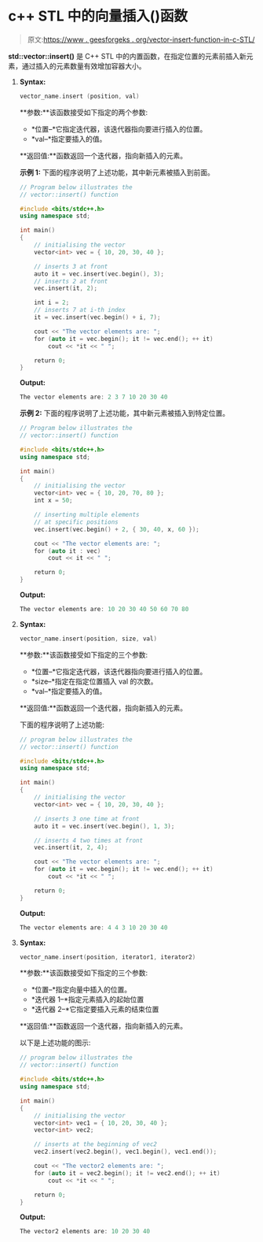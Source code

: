 # c++ STL 中的向量插入()函数

> 原文:[https://www . geesforgeks . org/vector-insert-function-in-c-STL/](https://www.geeksforgeeks.org/vector-insert-function-in-c-stl/)

**std::vector::insert()** 是 C++ STL 中的内置函数，在指定位置的元素前插入新元素，通过插入的元素数量有效增加容器大小。

1.  **Syntax:**

    ```cpp
    vector_name.insert (position, val)

    ```

    **参数:**该函数接受如下指定的两个参数:

    *   *位置–*它指定迭代器，该迭代器指向要进行插入的位置。
    *   *val–*指定要插入的值。

    **返回值:**函数返回一个迭代器，指向新插入的元素。

    **示例 1:** 下面的程序说明了上述功能，其中新元素被插入到前面。

    ```cpp
    // Program below illustrates the
    // vector::insert() function

    #include <bits/stdc++.h>
    using namespace std;

    int main()
    {
        // initialising the vector
        vector<int> vec = { 10, 20, 30, 40 };

        // inserts 3 at front
        auto it = vec.insert(vec.begin(), 3);
        // inserts 2 at front
        vec.insert(it, 2);

        int i = 2;
        // inserts 7 at i-th index
        it = vec.insert(vec.begin() + i, 7);

        cout << "The vector elements are: ";
        for (auto it = vec.begin(); it != vec.end(); ++ it)
            cout << *it << " ";

        return 0;
    }
    ```

    **Output:**

    ```cpp
    The vector elements are: 2 3 7 10 20 30 40

    ```

    **示例 2:** 下面的程序说明了上述功能，其中新元素被插入到特定位置。

    ```cpp
    // Program below illustrates the
    // vector::insert() function

    #include <bits/stdc++.h>
    using namespace std;

    int main()
    {
        // initialising the vector
        vector<int> vec = { 10, 20, 70, 80 };
        int x = 50;

        // inserting multiple elements
        // at specific positions
        vec.insert(vec.begin() + 2, { 30, 40, x, 60 });

        cout << "The vector elements are: ";
        for (auto it : vec)
            cout << it << " ";

        return 0;
    }
    ```

    **Output:**

    ```cpp
    The vector elements are: 10 20 30 40 50 60 70 80

    ```

2.  **Syntax:**

    ```cpp
    vector_name.insert(position, size, val)

    ```

    **参数:**该函数接受如下指定的三个参数:

    *   *位置–*它指定迭代器，该迭代器指向要进行插入的位置。
    *   *size–*指定在指定位置插入 val 的次数。
    *   *val–*指定要插入的值。

    **返回值:**函数返回一个迭代器，指向新插入的元素。

    下面的程序说明了上述功能:

    ```cpp
    // program below illustrates the
    // vector::insert() function

    #include <bits/stdc++.h>
    using namespace std;

    int main()
    {
        // initialising the vector
        vector<int> vec = { 10, 20, 30, 40 };

        // inserts 3 one time at front
        auto it = vec.insert(vec.begin(), 1, 3);

        // inserts 4 two times at front
        vec.insert(it, 2, 4);

        cout << "The vector elements are: ";
        for (auto it = vec.begin(); it != vec.end(); ++ it)
            cout << *it << " ";

        return 0;
    }
    ```

    **Output:**

    ```cpp
    The vector elements are: 4 4 3 10 20 30 40

    ```

3.  **Syntax:**

    ```cpp
    vector_name.insert(position, iterator1, iterator2)

    ```

    **参数:**该函数接受如下指定的三个参数:

    *   *位置–*指定向量中插入的位置。
    *   *迭代器 1–*指定元素插入的起始位置
    *   *迭代器 2–*它指定要插入元素的结束位置

    **返回值:**函数返回一个迭代器，指向新插入的元素。

    以下是上述功能的图示:

    ```cpp
    // program below illustrates the
    // vector::insert() function

    #include <bits/stdc++.h>
    using namespace std;

    int main()
    {
        // initialising the vector
        vector<int> vec1 = { 10, 20, 30, 40 };
        vector<int> vec2;

        // inserts at the beginning of vec2
        vec2.insert(vec2.begin(), vec1.begin(), vec1.end());

        cout << "The vector2 elements are: ";
        for (auto it = vec2.begin(); it != vec2.end(); ++ it)
            cout << *it << " ";

        return 0;
    }
    ```

    **Output:**

    ```cpp
    The vector2 elements are: 10 20 30 40

    ```